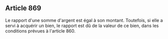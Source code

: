 Article 869
----
Le rapport d'une somme d'argent est égal à son montant. Toutefois, si elle a
servi à acquérir un bien, le rapport est dû de la valeur de ce bien, dans les
conditions prévues à l'article 860.
